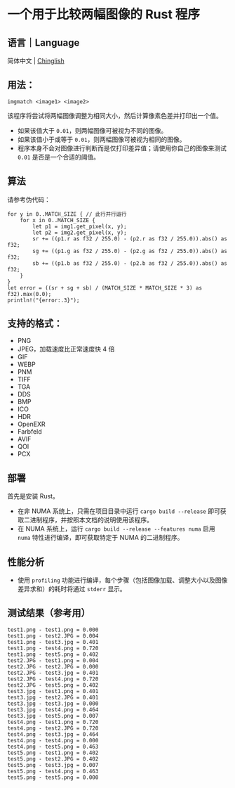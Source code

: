 # 一个用于比较两幅图像的 Rust 程序

## 语言｜Language

简体中文 | [Chinglish](Readme.md)

## 用法：

```
imgmatch <image1> <image2>
```

该程序将尝试将两幅图像调整为相同大小，然后计算像素色差并打印出一个值。

* 如果该值大于 `0.01`，则两幅图像可被视为不同的图像。
* 如果该值小于或等于 `0.01`，则两幅图像可被视为相同的图像。
* 程序本身不会对图像进行判断而是仅打印差异值；请使用你自己的图像来测试 `0.01` 是否是一个合适的阈值。

## 算法

请参考伪代码：
```
for y in 0..MATCH_SIZE { // 此行并行运行
	for x in 0..MATCH_SIZE {
		let p1 = img1.get_pixel(x, y);
		let p2 = img2.get_pixel(x, y);
		sr += ((p1.r as f32 / 255.0) - (p2.r as f32 / 255.0)).abs() as f32;
		sg += ((p1.g as f32 / 255.0) - (p2.g as f32 / 255.0)).abs() as f32;
		sb += ((p1.b as f32 / 255.0) - (p2.b as f32 / 255.0)).abs() as f32;
	}
}
let error = ((sr + sg + sb) / (MATCH_SIZE * MATCH_SIZE * 3) as f32).max(0.0);
println!("{error:.3}");
```

## 支持的格式：

* PNG
* JPEG，加载速度比正常速度快 4 倍
* GIF
* WEBP
* PNM
* TIFF
* TGA
* DDS
* BMP
* ICO
* HDR
* OpenEXR
* Farbfeld
* AVIF
* QOI
* PCX

## 部署

首先是安装 Rust。

* 在非 NUMA 系统上，只需在项目目录中运行 `cargo build --release` 即可获取二进制程序，并按照本文档的说明使用该程序。
* 在 NUMA 系统上，运行 `cargo build --release --features numa` 启用 `numa` 特性进行编译，即可获取特定于 NUMA 的二进制程序。

## 性能分析

* 使用 `profiling` 功能进行编译，每个步骤（包括图像加载、调整大小以及图像差异求和）的耗时将通过 `stderr` 显示。

## 测试结果（参考用）

	test1.png - test1.png = 0.000
	test1.png - test2.JPG = 0.004
	test1.png - test3.jpg = 0.401
	test1.png - test4.png = 0.720
	test1.png - test5.png = 0.402
	test2.JPG - test1.png = 0.004
	test2.JPG - test2.JPG = 0.000
	test2.JPG - test3.jpg = 0.401
	test2.JPG - test4.png = 0.720
	test2.JPG - test5.png = 0.402
	test3.jpg - test1.png = 0.401
	test3.jpg - test2.JPG = 0.401
	test3.jpg - test3.jpg = 0.000
	test3.jpg - test4.png = 0.464
	test3.jpg - test5.png = 0.007
	test4.png - test1.png = 0.720
	test4.png - test2.JPG = 0.720
	test4.png - test3.jpg = 0.464
	test4.png - test4.png = 0.000
	test4.png - test5.png = 0.463
	test5.png - test1.png = 0.402
	test5.png - test2.JPG = 0.402
	test5.png - test3.jpg = 0.007
	test5.png - test4.png = 0.463
	test5.png - test5.png = 0.000
